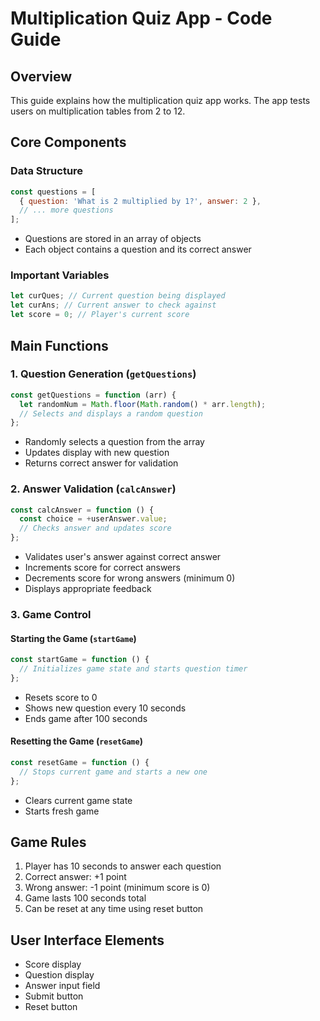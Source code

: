 # Multiplication Quiz App - Code Guide

## Overview

This guide explains how the multiplication quiz app works. The app tests users on multiplication tables from 2 to 12.

## Core Components

### Data Structure

```javascript
const questions = [
  { question: 'What is 2 multiplied by 1?', answer: 2 },
  // ... more questions
];
```

- Questions are stored in an array of objects
- Each object contains a question and its correct answer

### Important Variables

```javascript
let curQues; // Current question being displayed
let curAns; // Current answer to check against
let score = 0; // Player's current score
```

## Main Functions

### 1. Question Generation (`getQuestions`)

```javascript
const getQuestions = function (arr) {
  let randomNum = Math.floor(Math.random() * arr.length);
  // Selects and displays a random question
};
```

- Randomly selects a question from the array
- Updates display with new question
- Returns correct answer for validation

### 2. Answer Validation (`calcAnswer`)

```javascript
const calcAnswer = function () {
  const choice = +userAnswer.value;
  // Checks answer and updates score
};
```

- Validates user's answer against correct answer
- Increments score for correct answers
- Decrements score for wrong answers (minimum 0)
- Displays appropriate feedback

### 3. Game Control

#### Starting the Game (`startGame`)

```javascript
const startGame = function () {
  // Initializes game state and starts question timer
};
```

- Resets score to 0
- Shows new question every 10 seconds
- Ends game after 100 seconds

#### Resetting the Game (`resetGame`)

```javascript
const resetGame = function () {
  // Stops current game and starts a new one
};
```

- Clears current game state
- Starts fresh game

## Game Rules

1. Player has 10 seconds to answer each question
2. Correct answer: +1 point
3. Wrong answer: -1 point (minimum score is 0)
4. Game lasts 100 seconds total
5. Can be reset at any time using reset button

## User Interface Elements

- Score display
- Question display
- Answer input field
- Submit button
- Reset button
